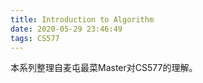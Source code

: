 ```yaml
---
title: Introduction to Algorithm
date: 2020-05-29 23:46:49
tags: CS577
---
```

本系列整理自麦屯最菜Master对CS577的理解。